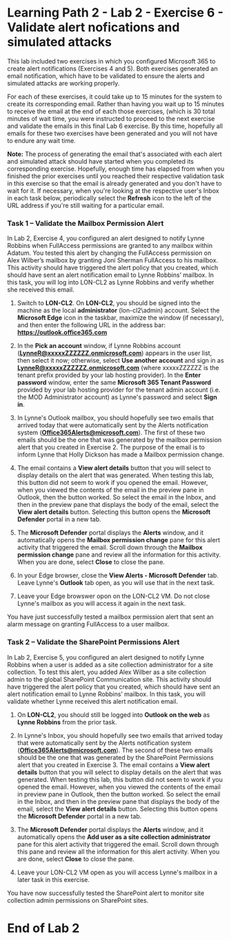 # Learning Path 2 - Lab 2 - Exercise 6 - Validate alert nofications and simulated attacks

This lab included two exercises in which you configured Microsoft 365 to create alert notifications (Exercises 4 and 5). Both exercises generated an email notification, which have to be validated to ensure the alerts and simulated attacks are working properly. 

For each of these exercises, it could take up to 15 minutes for the system to create its corresponding email. Rather than having you wait up to 15 minutes to receive the email at the end of each those exercises, (which is 30 total minutes of wait time, you were instructed to proceed to the next exercise and validate the emails in this final Lab 6 exercise. By this time, hopefully all emails for these two exercises have been generated and you will not have to endure any wait time.

**Note:** The process of generating the email that's associated with each alert and simulated attack should have started when you completed its corresponding exercise. Hopefully, enough time has elapsed from when you finished the prior exercises until you reached their respective validation task in this exercise so that the email is already generated and you don't have to wait for it. If necessary, when you're looking at the respective user's Inbox in each task below, periodically select the **Refresh** icon to the left of the URL address if you're still waiting for a particular email.    


### Task 1 – Validate the Mailbox Permission Alert

In Lab 2, Exercise 4, you configured an alert designed to notify Lynne Robbins when FullAccess permissions are granted to any mailbox within Adatum. You tested this alert by changing the FullAccess permission on Alex Wilber’s mailbox by granting Joni Sherman FullAccess to his mailbox. This activity should have triggered the alert policy that you created, which should have sent an alert notification email to Lynne Robbins’ mailbox. In this task, you will log into LON-CL2 as Lynne Robbins and verify whether she received this email. 

1. ‎Switch to **LON-CL2**. On **LON-CL2**, you should be signed into the machine as the local **administrator** (lon-cl2\admin) account. Select the **Microsoft Edge** icon in the taskbar, maximize the window (if necessary), and then enter the following URL in the address bar: **https://outlook.office365.com**

2. In the **Pick an account** window, if Lynne Robbins account (**LynneR@xxxxxZZZZZZ.onmicrosoft.com**) appears in the user list, then select it now; otherwise, select **Use another account** and sign in as **LynneR@xxxxxZZZZZZ.onmicrosoft.com** (where xxxxxZZZZZZ is the tenant prefix provided by your lab hosting provider). In the **Enter password** window, enter the same **Microsoft 365 Tenant Password** provided by your lab hosting provider for the tenant admin account (i.e. the MOD Administrator account) as Lynne's password and select **Sign in**.

3. In Lynne's Outlook mailbox, you should hopefully see two emails that arrived today that were automatically sent by the Alerts notification system (**Office365Alerts@microsoft.com**). The first of these two emails should be the one that was generated by the mailbox permission alert that you created in Exercise 2. The purpose of the email is to inform Lynne that Holly Dickson has made a Mailbox permission change. <br/>

4. The email contains a **View alert details** button that you will select to display details on the alert that was generated. When testing this lab, this button did not seem to work if you opened the email. However, when you viewed the contents of the email in the preview pane in Outlook, then the button worked. So select the email in the Inbox, and then in the preview pane that displays the body of the email, select the **View alert details** button. Selecting this button opens the **Microsoft Defender** portal in a new tab.

5. The **Microsoft Defender** portal displays the **Alerts** window, and it automatically opens the **Mailbox permission change** pane for this alert activity that triggered the email. Scroll down through the **Mailbox permission change** pane and review all the information for this activity. When you are done, select **Close** to close the pane.

6. In your Edge browser, close the **View Alerts - Microsoft Defender** tab. Leave Lynne's **Outlook** tab open, as you will use that in the next task.

7. Leave your Edge browswer opon on the LON-CL2 VM. Do not close Lynne's mailbox as you will access it again in the next task.

You have just successfully tested a mailbox permission alert that sent an alarm message on granting FullAccess to a user mailbox.


### Task 2 – Validate the  SharePoint Permissions Alert

In Lab 2, Exercise 5, you configured an alert designed to notify Lynne Robbins when a user is added as a site collection administrator for a site collection. To test this alert, you added Alex Wilber as a site collection admin to the global SharePoint Communication site. This activity should have triggered the alert policy that you created, which should have sent an alert notification email to Lynne Robbins’ mailbox. In this task, you will validate whether Lynne received this alert notification email.

1. On **LON-CL2**, you should still be logged into **Outlook on the web** as **Lynne Robbins** from the prior task. 

2. In Lynne's Inbox, you should hopefully see two emails that arrived today that were automatically sent by the Alerts notification system (**Office365Alerts@microsoft.com**). The second of these two emails should be the one that was generated by the SharePoint Permissions alert that you created in Exercise 3. The email contains a **View alert details** button that you will select to display details on the alert that was generated. When testing this lab, this button did not seem to work if you opened the email. However, when you viewed the contents of the email in preview pane in Outlook, then the button worked. So select the email in the Inbox, and then in the preview pane that displays the body of the email, select the **View alert details** button. Selecting this button opens the **Microsoft Defender** portal in a new tab.

3. The **Microsoft Defender** portal displays the **Alerts** window, and it automatically opens the **Add user as a site collection administrator** pane for this alert activity that triggered the email. Scroll down through this pane and review all the information for this alert activity. When you are done, select **Close** to close the pane.

4. Leave your LON-CL2 VM open as you will access Lynne's mailbox in a later task in this exercise.

You have now successfully tested the SharePoint alert to monitor site collection admin permissions on SharePoint sites. 


# End of Lab 2

